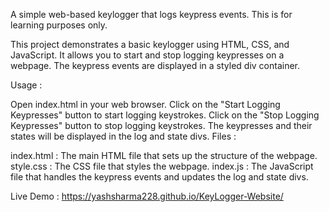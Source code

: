 A simple web-based keylogger that logs keypress events. This is for learning purposes only.

This project demonstrates a basic keylogger using HTML, CSS, and JavaScript. It allows you to start and stop logging keypresses on a webpage. The keypress events are displayed in a styled div container.

Usage :

Open index.html in your web browser.
Click on the "Start Logging Keypresses" button to start logging keystrokes.
Click on the "Stop Logging Keypresses" button to stop logging keystrokes.
The keypresses and their states will be displayed in the log and state divs.
Files :

index.html : The main HTML file that sets up the structure of the webpage.
style.css : The CSS file that styles the webpage.
index.js : The JavaScript file that handles the keypress events and updates the log and state divs.

Live Demo : https://yashsharma228.github.io/KeyLogger-Website/
